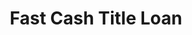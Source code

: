 ---
title: Fast Cash Title Loan
slug: fast-cash-title-loan
updated-on: '2024-05-30T13:44:31.749Z'
created-on: '2024-05-30T13:41:46.671Z'
published-on: '2024-05-30T13:54:32.469Z'
f_city-state-2:
- cms/city/mc-kenzie-tn.md
- cms/city/wichita-ks.md
f_locations:
- cms/payday-loan/fast-cash-title-loan-17672.md
- cms/payday-loan/fast-cash-title-loan-17673.md
- cms/payday-loan/fast-cash-title-loan-17841.md
- cms/payday-loan/fast-cash-title-loan-17842.md
f_states:
- cms/state/tennessee.md
- cms/state/kansas.md
layout: '[company].html'
tags: company
---